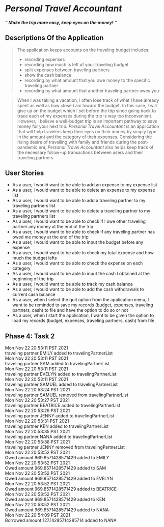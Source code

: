 # *Personal Travel Accountant*

#### *" Make the trip more easy, keep eyes on the money! "*
## Descriptions Of the Application
> The application keeps accounts on the traveling budget includes:
> - recording expenses
> - recording how much is left of your traveling budget
> - split expenses between traveling partners
> - show the cash balance
> - recording by what amount that you owe money to the specific traveling partner
> - recording by what amount that another traveling partner owes you

> When I was taking a vacation, I often lose track of what I have already spent as well as how close I am toward the 
> budget. In this case, I will give up on the budget which I set before the trip since going back to trace each of my 
> expenses during the trip is way too inconvenient. However, I believe a well-budget trip is an important pathway to 
> save money for your next trip. *Personal Travel Accountant* is an application that will help travelers keep their 
> eyes on their money by simply type in the amount and the category of their expenses. Considering the rising desire of 
> travelling with family and friends during the post-pandemic era, *Personal Travel Accountant* also helps 
> keep track of the necessary follow-up transactions between users and their traveling partners.  


## User Stories
- As a user, I would want to be able to add an expense to my expense list
- As a user, I would want to be able to delete an expense to my expense list
- As a user, I would want to be able to add a traveling partner to my traveling partners list
- As a user, I would want to be able to delete a traveling partner to my traveling partners list 
- As a user, I would want to be able to check if I owe other traveling partner any money at the end of the trip
- As a user, I would want to be able to check if any traveling partner has owed me money at the end of the trip
- As a user, I would want to be able to input the budget before any expense
- As a user, I would want to be able to check my total expense and how much the budget lefts
- As a user, I would want to be able to check the expense on each category
- As a user, I would want to be able to input the cash I obtained at the beginning of the trip
- As a user, I would want to be able to track my cash balance
- As a user, I would want to be able to add the cash withdrawals to current cash balance
- As a user, when I select the quit option from the application menu, I want to be reminded to save my records 
  (budget, expenses, traveling partners, cash) to file and have the option to do so or not
- As a user, when I start the application, I want to be given the option to load my records 
  (budget, expenses, traveling partners, cash) from file.


## Phase 4: Task 2
Mon Nov 22 20:53:11 PST 2021 <br>
traveling partner EMILY added to travelingPartnerList <br>
Mon Nov 22 20:53:11 PST 2021 <br>
traveling partner SAM added to travelingPartnerList <br>
Mon Nov 22 20:53:11 PST 2021 <br>
traveling partner EVELYN added to travelingPartnerList <br>
Mon Nov 22 20:53:11 PST 2021 <br>
traveling partner SAMUEL added to travelingPartnerList <br>
Mon Nov 22 20:53:24 PST 2021 <br>
traveling partner SAMUEL removed from travelingPartnerList <br>
Mon Nov 22 20:53:27 PST 2021 <br>
traveling partner BEATRICE added to travelingPartnerList <br>
Mon Nov 22 20:53:29 PST 2021 <br>
traveling partner JENNY added to travelingPartnerList <br>
Mon Nov 22 20:53:31 PST 2021 <br>
traveling partner KEN added to travelingPartnerList <br>
Mon Nov 22 20:53:35 PST 2021 <br>
traveling partner NANA added to travelingPartnerList <br>
Mon Nov 22 20:53:38 PST 2021 <br>
traveling partner JENNY removed from travelingPartnerList <br>
Mon Nov 22 20:53:52 PST 2021 <br>
Owed amount 969.8571428571429 added to EMILY <br>
Mon Nov 22 20:53:52 PST 2021 <br>
Owed amount 969.8571428571429 added to SAM <br>
Mon Nov 22 20:53:52 PST 2021 <br>
Owed amount 969.8571428571429 added to EVELYN <br>
Mon Nov 22 20:53:52 PST 2021 <br>
Owed amount 969.8571428571429 added to BEATRICE <br>
Mon Nov 22 20:53:52 PST 2021 <br>
Owed amount 969.8571428571429 added to KEN <br>
Mon Nov 22 20:53:52 PST 2021 <br>
Owed amount 969.8571428571429 added to NANA <br>
Mon Nov 22 20:54:09 PST 2021 <br>
Borrowed amount 127.14285714285714 added to NANA <br>